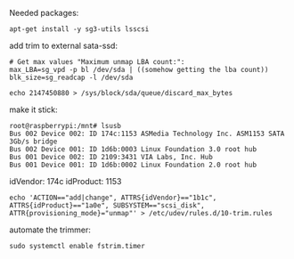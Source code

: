 Needed packages:
```shell
apt-get install -y sg3-utils lsscsi
```

add trim to external sata-ssd:
```shell
# Get max values "Maximum unmap LBA count:":
max_LBA=sg_vpd -p bl /dev/sda | ((somehow getting the lba count))
blk_size=sg_readcap -l /dev/sda

echo 2147450880 > /sys/block/sda/queue/discard_max_bytes
```
make it stick:
```console
root@raspberrypi:/mnt# lsusb
Bus 002 Device 002: ID 174c:1153 ASMedia Technology Inc. ASM1153 SATA 3Gb/s bridge
Bus 002 Device 001: ID 1d6b:0003 Linux Foundation 3.0 root hub
Bus 001 Device 002: ID 2109:3431 VIA Labs, Inc. Hub
Bus 001 Device 001: ID 1d6b:0002 Linux Foundation 2.0 root hub
```
idVendor: 174c
idProduct: 1153

```shell
echo 'ACTION=="add|change", ATTRS{idVendor}=="1b1c", ATTRS{idProduct}=="1a0e", SUBSYSTEM=="scsi_disk", ATTR{provisioning_mode}="unmap"' > /etc/udev/rules.d/10-trim.rules
```

automate the trimmer:
```shell
sudo systemctl enable fstrim.timer
```

